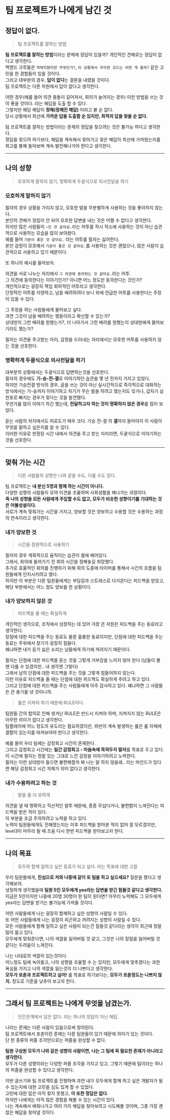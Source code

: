 # 팀 프로젝트가 나에게 남긴 것

## 정답이 없다.
> 팀 프로젝트를 잘하는 방법

**팀 프로젝트를 잘하는 방법**이라는 문제에 정답이 있을까? 개인적인 견해로는 정답이 없다고 생각한다.   
백엔드 크루들은 `객체지향이란 무엇인가?`, `이 상황에서 우아한 코드는 어떤 게 될까?` 같은 고민을 한 경험들이 있을 것이다.  
그리고 대부분의 경우, **답이 없다**는 결론을 내렸을 것이다.  
팀 프로젝트는 다른 차원에서 답이 없다고 생각한다.  

어떤 경우(예를 들어 의견 충돌이 길어져서, 회의가 늘어지는 경우) 이런 방법을 쓰는 것이 좋을 것이다. 라는 해답을 도출 할 수 있다.  
그렇지만 해당 해답이 **정해(정해진 해답)** 이라고 볼 순 없다.  
당시 상황에서 최선에 **가까운 답을 도출할 순 있지만, 최적의 답을 찾을 순 없다.**  

팀 프로젝트를 잘하는 방법이라는 문제의 정답을 찾으려는 것은 불가능 하다고 생각한다.  
정답을 찾으려 하기보다, 해답을 계속해서 찾아가고 찾은 해답이 최선에 가까웠는지를 회고를 통해 돌아보며 계속 발전해나가야 한다고 생각한다.  

---

## 나의 성향
> 모호하게 말하지 않기, 명확하게 두괄식으로 의사전달을 하기

### 모호하게 말하지 않기
필자의 경우 상황을 가리지 않고, 모호한 말을 무분별하게 사용하는 것을 좋아하지 않는다.  
본인의 견해가 정립이 안 되어 모호한 답변을 내는 것은 어쩔 수 없다고 생각한다.  
하지만 많은 사람들이 `~인 것 같아요.`라는 어투를 적시 적소에 사용하는 것이 아닌 습관적으로 사용하는 모습을 많이 보아왔다.  
예를 들어 `기분이 좋은 것 같아요.` 라는 어투를 필자는 싫어한다.  
본인 감정이 모호해서 `기분이 좋은 것 같아요.`를 사용하는 것은 괜찮으나, 많은 사람이 습관적으로 사용하고 있기 때문이다.  

또 하나의 예시를 들어보자.  

의견을 서로 나누는 자리에서 `그 의견에 동의하는 것 같아요.`라는 어투.    
그 의견에 동의한다는 이야기인가? 아니면 어느 정도만 동의한다는 것인가?  
개인적으로는 굉장히 책임 회피적인 어투라고 생각한다.  
단정적인 어투를 지양하고, 남을 배려하려다 보니 위에 언급한 어투를 사용한다는 주장이 있을 수 있다.   

그 주장을 하는 사람들에게 물어보고 싶다.  
과연 그것이 남을 배려하는 행동이라고 확신할 수 있는가?  
상대방이 그런 배려를 원했는가?, 더 나아가서 그런 배려를 원했는지 상대방에게 물어보기라도 했는가?  

필자는 의견을 주고받는 자리, 감정을 드러내는 자리에서는 모호한 어투를 사용하지 않는 것을 선호한다.  

### 명확하게 두괄식으로 의사전달을 하기
대부분의 상황에서는 두괄식으로 답변하는것을 선호한다.  
필자의 경우에도 **기-승-전-결**로 이야기하던 습관을 몇 년 전까지 가지고 있었다.  
하지만 기승전결 방식의 경우, 글을 쓰는 것이 아닌 실시간적으로 즉각적으로 대화하는 방식에서는 기-승까지 이야기하고 자기가 무슨 말을 하려고 했는지도 잊거나, 갑자기 삼천포로 빠지는 경우가 잦다는 것을 발견했다.  
무언가를 많이 이야기 하긴 했는데, **전달하고자 하는 것이 명확하지 않은 경우**를 많이 보았다.  

듣는 사람의 처지에서도 피로도가 매우 크다. 기승 전-결 의 **결**까지 들어야지 이 사람이 무엇을 말하고 싶은지를 알 수 있다.  
이러한 이유로 한정된 시간 내에서 의견을 주고 받는 자리라면, 두괄식으로 이야기하는 것을 선호한다.  

---

## 맞춰 가는 시간
> 다른 사람들의 성향은 나와 같을 수도, 다를 수도 있다.

팀 프로젝트는 **내 분신 5명과 함께 하는 시간이 아니다.**  
다양한 성향의 사람들이 모여 이견을 조율하며 사회생활을 해나가는 과정이다.  
**즉 나의 성향을 모든 사람에게 주입할 수도 없고, 모두가 비슷한 성향이기를 기대하는 것은 어불성설이다.**  
서로가 계속 맞춰가는 시간을 가지고, 양보할 것은 양보하고 수용할 것은 수용하는 과정의 연속이라고 생각한다.  

### 내가 양보한 것
> 시간을 정량적으로 사용하기

필자의 경우 계획적으로 움직이는 습관이 몸에 배어있다.  
그래서, 회의에 들어가기 전 회의 시간을 정해놓길 희망했다.  
추가로 효율적인 회의를 진행하기 위해 회의 도중에 타이머를 통해서 시간의 흐름을 팀원들에게 인지시키려고 했다.  
하지만 이 부분은 다른 팀원들에게는 부담감과 스트레스로 다가온다는 피드백을 받았고, 해당 부분에서는 어느 정도 양보를 한 상황이다.  


### 내가 양보하지 않은 것
> 피드백을 줄 때는 확실하게

개인적인 생각으로, 조직에서 성장하는 데 있어 가장 큰 자원은 피드백을 주는 동료라고 생각한다.  
장점에 대한 피드백을 주는 동료도 물론 훌륭한 동료이지만, 단점에 대한 피드백을 주는 동료는 주위에서 찾기가 굉장히 힘들다.  
왜냐하면 내가 듣기 싫은 소리는 남들에게 하기에 꺼려지기 때문이다.  

필자는 단점에 대한 피드백을 듣는 것을 그렇게 거부감을 느끼지 않아 한다 (남들이 볼 땐 다를 수 있겠지만.. 내 생각엔 그렇다)  
그래서 남의 단점에 대한 피드백을 주는 것을 그렇게 힘들어하지 않는다.  
이런 이유로 피드백을 줄 때는 단점에 대한 피드백도 확실하게 주려고 하고 있다.  
그리고 단점에 대한 피드백을 주는 사람들에게 아주 감사하고 있다. 왜냐하면 그 사람들은 큰 용기를 낸 것이니까.  

> 룰은 지켜야 하기 때문에 RULE이다.

팀원들 간의 합의로 인해 생겨난 RULE은 반드시 지켜야 하며, 지켜지지 않는 RULE은 아무런 의미가 없다고 생각한다.  
팀플레이에 어느 정도의 유도리는 필요하겠지만, 위반이 계속 발생하는 룰은 룰 자체에 결함이 있는지를 따져보아야 한다고 생각한다.  

예를 들어 우리 팀에는 감정회고 시간이 존재한다.  
그리고 감정회고 시간에는 **일간 감정회고 - 마음속에 묵혀두지 말자**를 목표로 두고 있다.  
이 시간에 필자는 정말 있는 그대로 느낀 감정을 이야기하려고 노력한다.  
필자는 이런 상대방이 들으면 불편해할까 봐 나는 말 하지 않을래.. 라는 마인드가 있다면 해당 감정회고 시간 자체가 의미 없다고 생각한다.  


### 내가 수용하려고 하는 것
> 말을 좀 더 유하게

의견을 낼 때 명확하고 직선적인 말투 때문에, 종종 무섭다거나, 불편함이 느껴진다는 피드백을 받은 적이 있다.  
이 부분을 조금 주의하려고 노력을 하고 있다.  
노력이 팀원들에게도 전해졌는지는 이후 피드백을 받아본 적이 없어 잘 모르겠지만, level3이 마무리 될 때 즈음 다시 한번 피드백을 받아보고자 한다.   

---

## 나의 목표
> 모두와 함께 일하고 싶은 동료가 되고 싶다. 라는 목표에 대한 고찰

우리 팀원들에게, **진심으로 저와 나중에 같이 또 팀을 하고 싶으세요?** 질문을 했다고 생각해보자.  
냉정하게 생각했을때 **팀원 5인 모두에게 yes라는 답변을 받긴 힘들것 같다고 생각한다.**  
지금은 5인이지만 나중에 20명 30명이 한 팀이 된다면? 아무리 노력해도 그 모두에게 yes라는 답변을 받기는 불가능에 가까울 것이다.  

어떤 사람들에게 나는 굉장히 함께하고 싶은 성향의 사람일 수 있다.  
또 어떤 사람들에게 나는 굉장히 피곤하고 꺼려지는 성향의 사람일 수 있다.  
모든 사람들에게 함께 일하고 싶은 사람이 되는건 힘들것 같다라는 생각이 최근에 정말 많이 들고 있다.  
모두에게 맞춰준다면, 나의 색깔을 잃어버릴 것 같고, 그것은 나의 장점을 잃어버릴 것 같다는 두려움이 느껴진다.  

나는 나대로의 색깔이 있는것이다.  
어느정도 팀에 녹아들고, 나의 성향을 조율할 수 는 있지만, 모두에게 맞추겠다는 과한 욕심을 가지고 나의 색깔을 잃는것이 더 나쁘다고 생각한다.    
**모두가 포츈과 프로젝트하고 싶어!** 를 목표로 하기보다는, **모두가 포츈정도는 나쁘지 않지.** 정도로 기준을 낮추어 보고자 한다.  

---

## 그래서 팀 프로젝트는 나에게 무엇을 남겼는가.
> 인간관계에서 답은 없다. 라는 하나의 정답이 아닌 해답.

나라는 존재는 다른 사람이 있음으로써 정의된다.  
팀 프로젝트에서 포츈이란 존재는 다른 팀원들이 있기 때문에 의미가 있는 것이다.  
단 한 종류의 퍼즐 조각만으로는 퍼즐을 완성할 수 없다.  

**팀원 구성원 모두가 나와 같은 성향의 사람이면, 나는 그 팀에 꼭 필요한 존재가 아니라고 생각한다.**  
모두가 다른 성향이라는 다양한 퍼즐 조각을 가지고 있고, 그렇기 때문에 팀이라는 하나의 퍼즐을 완성할 수 있다고 생각한다.  

이번 글쓰기와 팀 프로젝트를 진행하며 과연 내가 모두에게 함께 하고 싶은 개발자가 될 수 있는지에 대한 고민을 심도 있게 할 수 있었다.  
고민에 대한 답은 아직 찾지 못했고, **이 또한 정답은 없다.**  
하지만 나에게는 아직 많은 경험을 해볼 수 있는 시간이 있다.  
나는 계속해서 배워나가고 여러 가지 해답을 찾아보려고 시도해볼 것이며, 그중 가장 괜찮은 해답을 찾아낼 것이다.  
